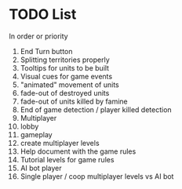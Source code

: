 # TODO List

In order or priority

1. End Turn button
1. Splitting territories properly
1. Tooltips for units to be built
1. Visual cues for game events
  2. "animated" movement of units
  2. fade-out of destroyed units
  2. fade-out of units killed by famine
1. End of game detection / player killed detection
1. Multiplayer
  2. lobby
  2. gameplay
  2. create multiplayer levels
1. Help document with the game rules
1. Tutorial levels for game rules
1. AI bot player
1. Single player / coop multiplayer levels vs AI bot
  
